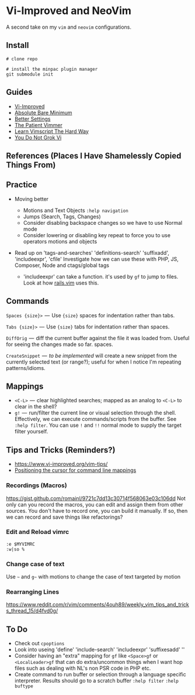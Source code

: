 # Vi-Improved and NeoVim

A second take on my `vim` and `neovim` configurations.

## Install


```shell
# clone repo

# install the minpac plugin manager
git submodule init
```

## Guides

- [Vi-Improved](https://www.vi-improved.org/)
- [Absolute Bare Minimum](http://derekwyatt.org/2009/08/20/the-absolute-bare-minimum/)
- [Better Settings](http://derekwyatt.org/2009/08/23/better-settings/)
- [The Patient Vimmer](https://romainl.github.io/the-patient-vimmer/)
- [Learn Vimscript The Hard Way](http://learnvimscriptthehardway.stevelosh.com)
- [You Do Not Grok Vi](https://stackoverflow.com/questions/1218390/what-is-your-most-productive-shortcut-with-vim/1220118)

## References (Places I Have Shamelessly Copied Things From)

## Practice

* Moving better

  * Motions and Text Objects `:help navigation`
  * Jumps (Search, Tags, Changes)
  * Consider disabling backspace changes so we have to use Normal mode
  * Consider lowering or disabling key repeat to force you to use operators motions and objects

* Read up on 'tags-and-searches' 'definitions-search' 'suffixadd',
  'includeexpr', 'cfile' Investigate how we can use these with PHP, JS,
  Composer, Node and ctags/global tags
  * 'includeexpr' can take a function. it's used by `gf` to jump to files.
    Look at how
    [rails.vim](https://github.com/tpope/vim-rails/blob/master/autoload/rails.vim)
    uses this.

## Commands

`Spaces {size}>` &#8202;—&#8202; Use `{size}` spaces for indentation rather
than tabs.

`Tabs {size}>` &#8202;—&#8202; Use `{size}` tabs for indentation rather than
spaces.

`DiffOrig` &#8202;—&#8202; diff the current buffer against the file it was
loaded from. Useful for seeing the changes made so far. spaces.

`CreateSnippet` &#8202;—&#8202; _to be implemented_ will create a new snippet
from the currently selected text (or range?); useful for when I notice I'm
repeating patterns/idioms.

## Mappings

* `<C-L>` &#8202;—&#8202; clear highlighted searches; mapped as an analog to
  `<C-L>` to clear in the shell?
* `g!` &#8202;—&#8202; run/filter the current line or visual selection through
  the shell. Effectively, we can execute commands/scripts from the buffer. See
  `:help filter`. You can use `!` and `!!` normal mode to supply the target
  filter yourself.

## Tips and Tricks (Reminders?)

* <https://www.vi-improved.org/vim-tips/>
* [Positioning the cursor for command line mappings](https://stackoverflow.com/a/13511478)

### Recordings (Macros)

https://gist.github.com/romainl/9721c7dd13c30714f568063e03c106dd
Not only can you record the macros, you can edit and assign them from other sources.
You don't have to record one, you can build it manually.
If so, then we can record and save things like refactorings?

### Edit and Reload vimrc

```
:e $MYVIMRC
:w|so %
```

### Change case of text

Use `~` and `g~` with motions to change the case of text targeted by motion

### Rearranging Lines

<https://www.reddit.com/r/vim/comments/4ouh89/weekly_vim_tips_and_tricks_thread_15/d4fvd0g/>

## To Do

* Check out `cpoptions`
* Look into useing 'define' 'include-search' 'includeexpr' 'suffixesadd'
  '<cfile>'
* Consider having an "extra" mapping for `gf` like `<Space>gf` or
  `<LocalLeader>gf` that can do extra/uncommon things when I want hop files
  such as dealing with NL's non PSR code in PHP etc.
* Create command to run buffer or selection through a language specific
  interpreter. Results should go to a scratch buffer `:help filter` `:help buftype`
